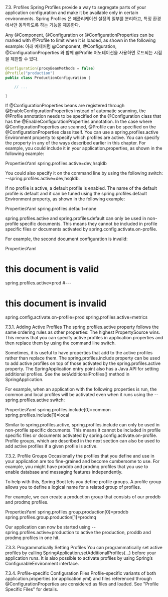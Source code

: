 7.3. Profiles
Spring Profiles provide a way to segregate parts of your application configuration and make it be available only in certain environments.
Spring Profiles 은 애플리케이션 설정의 일부를 분리하고, 특정 환경에서만 동작하도록 하는 기능을 제공한다.

Any @Component, @Configuration or @ConfigurationProperties can be marked with @Profile to limit when it is loaded, as shown in the following example:
아래 예제처럼 @Component, @Configuration, @ConfigurationProperties 와 함께 @Profile 어노테이션을 사용하면 로드되는 시점을 제한할 수 있다.
```java
@Configuration(proxyBeanMethods = false)
@Profile("production")
public class ProductionConfiguration {

    // ...

}
```


If @ConfigurationProperties beans are registered through @EnableConfigurationProperties instead of automatic scanning, the @Profile annotation needs to be specified on the @Configuration class that has the @EnableConfigurationProperties annotation. 
In the case where @ConfigurationProperties are scanned, @Profile can be specified on the @ConfigurationProperties class itself.
You can use a spring.profiles.active Environment property to specify which profiles are active. You can specify the property in any of the ways described earlier in this chapter. For example, you could include it in your application.properties, as shown in the following example:

PropertiesYaml
spring.profiles.active=dev,hsqldb

You could also specify it on the command line by using the following switch: --spring.profiles.active=dev,hsqldb.

If no profile is active, a default profile is enabled. The name of the default profile is default and it can be tuned using the spring.profiles.default Environment property, as shown in the following example:

PropertiesYaml
spring.profiles.default=none

spring.profiles.active and spring.profiles.default can only be used in non-profile specific documents. This means they cannot be included in profile specific files or documents activated by spring.config.activate.on-profile.

For example, the second document configuration is invalid:

PropertiesYaml
# this document is valid
spring.profiles.active=prod
#---
# this document is invalid
spring.config.activate.on-profile=prod
spring.profiles.active=metrics

7.3.1. Adding Active Profiles
The spring.profiles.active property follows the same ordering rules as other properties: The highest PropertySource wins. This means that you can specify active profiles in application.properties and then replace them by using the command line switch.

Sometimes, it is useful to have properties that add to the active profiles rather than replace them. The spring.profiles.include property can be used to add active profiles on top of those activated by the spring.profiles.active property. The SpringApplication entry point also has a Java API for setting additional profiles. See the setAdditionalProfiles() method in SpringApplication.

For example, when an application with the following properties is run, the common and local profiles will be activated even when it runs using the --spring.profiles.active switch:

PropertiesYaml
spring.profiles.include[0]=common
spring.profiles.include[1]=local

Similar to spring.profiles.active, spring.profiles.include can only be used in non-profile specific documents. This means it cannot be included in profile specific files or documents activated by spring.config.activate.on-profile.
Profile groups, which are described in the next section can also be used to add active profiles if a given profile is active.

7.3.2. Profile Groups
Occasionally the profiles that you define and use in your application are too fine-grained and become cumbersome to use. For example, you might have proddb and prodmq profiles that you use to enable database and messaging features independently.

To help with this, Spring Boot lets you define profile groups. A profile group allows you to define a logical name for a related group of profiles.

For example, we can create a production group that consists of our proddb and prodmq profiles.

PropertiesYaml
spring.profiles.group.production[0]=proddb
spring.profiles.group.production[1]=prodmq

Our application can now be started using --spring.profiles.active=production to active the production, proddb and prodmq profiles in one hit.

7.3.3. Programmatically Setting Profiles
You can programmatically set active profiles by calling SpringApplication.setAdditionalProfiles(…​) before your application runs. It is also possible to activate profiles by using Spring’s ConfigurableEnvironment interface.

7.3.4. Profile-specific Configuration Files
Profile-specific variants of both application.properties (or application.yml) and files referenced through @ConfigurationProperties are considered as files and loaded. See "Profile Specific Files" for details.